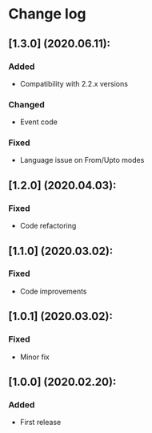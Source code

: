 # Change log

## [1.3.0] (2020.06.11):
### Added
- Compatibility with 2.2.x versions
### Changed
- Event code
### Fixed
- Language issue on From/Upto modes

## [1.2.0] (2020.04.03):
### Fixed
- Code refactoring

## [1.1.0] (2020.03.02):
### Fixed
- Code improvements

## [1.0.1] (2020.03.02):
### Fixed
- Minor fix

## [1.0.0] (2020.02.20):
### Added
- First release
